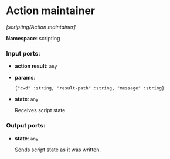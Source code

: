 # Action maintainer

_[scripting/Action maintainer]_

__Namespace__: scripting

### Input ports:

* __action result__: ` any `


* __params__: 
    ```
    {"cwd" :string, "result-path" :string, "message" :string}
    ```


* __state__: ` any `

    Receives script state.

### Output ports:

* __state__: ` any `

    Sends script state as it was written.

